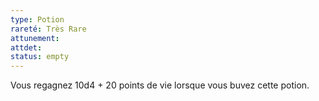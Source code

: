 ```yaml
---
type: Potion
rareté: Très Rare
attunement:
attdet:
status: empty
---
```

Vous regagnez 10d4 + 20 points de vie lorsque vous buvez cette potion.

